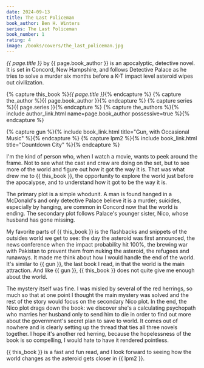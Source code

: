 ```yaml
---
date: 2024-09-13
title: The Last Policeman
book_author: Ben H. Winters
series: The Last Policeman
book_number: 1
rating: 4
image: /books/covers/the_last_policeman.jpg
---
```


<cite class="book-title">{{ page.title }}</cite> by <span
class="author-name">{{ page.book_author }}</span> is an apocalyptic, detective
novel. It is set in Concord, New Hampshire, and follows Detective Palace as he
tries to solve a murder six months before a K-T impact level asteroid wipes
out civilization.

{% capture this_book %}<cite class="book-title">{{ page.title }}</cite>{% endcapture %}
{% capture the_author %}<span class="author-name">{{ page.book_author }}</span>{% endcapture %}
{% capture series %}<span class="book-series">{{ page.series }}</span>{% endcapture %}
{% capture the_authors %}{% include author_link.html name=page.book_author possessive=true %}{% endcapture %}

{% capture gun %}{% include book_link.html title="Gun, with Occasional Music" %}{% endcapture %}
{% capture lpm2 %}{% include book_link.html title="Countdown City" %}{% endcapture %}

I'm the kind of person who, when I watch a movie, wants to peek around the
frame. Not to see what the cast and crew are doing on the set, but to see more
of the world and figure out how it got the way it is. That was what drew me to
{{ this_book }}, the opportunity to explore the world just before the
apocalypse, and to understand how it got to be the way it is.

The primary plot is a simple whodunit. A man is found hanged in a McDonald's
and only detective Palace believe it is a murder; suicides, especially by
hanging, are common in Concord now that the world is ending. The secondary
plot follows Palace's younger sister, Nico, whose husband has gone missing.

My favorite parts of {{ this_book }} is the flashbacks and snippets of the
outsides world we get to see: the day the asteroid was first announced, the
news conference when the impact probability hit 100%, the brewing war with
Pakistan to prevent them from nuking the asteroid, the refugees and runaways.
It made me think about how I would handle the end of the world. It's similar
to {{ gun }}, the last book I read, in that the world is the main attraction.
And like {{ gun }}, {{ this_book }} does not quite give me enough about the
world.

The mystery itself was fine. I was misled by several of the red herrings, so
much so that at one point I thought the main mystery was solved and the rest
of the story would focus on the secondary Nico plot. In the end, the Nico plot
drags down the book: we discover she's a calculating psychopath who marries
her husband only to send him to die in order to find out more about the
government's secret plan to save to world. It comes out of nowhere and is
clearly setting up the thread that ties all three novels together. I hope it's
another red herring, because the hopelessness of the book is so compelling, I
would hate to have it rendered pointless.

{{ this_book }} is a fast and fun read, and I look forward to seeing how the
world changes as the asteroid gets closer in {{ lpm2 }}.
